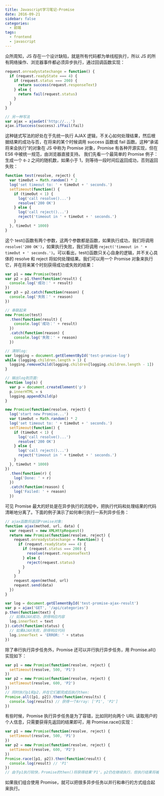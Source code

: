 ```yaml
---
title: Javascript学习笔记-Promise
date: 2016-09-21
sidebar: false
categories:
  - 前端
tags:
  - frontend
  - javascript
---
```


众所周知，JS 存在一个设计缺陷，就是所有代码都为单线程执行，所以 JS 的所有网络操作、浏览器事件都必须异步执行，通过回调函数实现：

```js
request.onreadystatechange = function() {
  if (request.readyState === 4) {
    if (request.status === 200) {
      return success(request.responseText)
    } else {
      return fail(request.status)
    }
  }
}

// 另一种写法
var ajax = ajaxGet('http://...')
ajax.ifSuccess(success).ifFail(fail)
```

这种链式写法的好处在于先统一执行 AJAX 逻辑，不关心如何处理结果，然后根据结果的成功与否，在将来的某个时候调用 success 函数或 fail 函数。这种“承诺将来会执行”的对象在 JS 中称为 Promise 对象，Promise 有各种开源实现，但在 ES6 中被统一规范，由浏览器直接支持。
我们先看一个最简单的 Promise 例子：生成一个 `0-2` 之间的随机数，如果小于 1，则等待一段时间后返回成功，否则返回失败：

```js
function test(resolve, reject) {
  var timeOut = Math.random() * 2
  log('set timeout to: ' + timeOut + ' seconds.')
  setTimeout(function() {
    if (timeOut < 1) {
      log('call resolve()...')
      resolve('200 OK')
    } else {
      log('call reject()...')
      reject('timeout in ' + timeOut + ' seconds.')
    }
  }, timeOut * 1000)
}
```

这个 test()函数有两个参数，这两个参数都是函数，如果执行成功，我们将调用 `resolve('200 OK')`，如果执行失败，我们将调用 `reject('timeout in ' + timeOut + ' seconds.')`。可以看出，test()函数只关心自身的逻辑，并不关心具体的 resolve 和 reject 将如何处理结果。我们可以用一个 Promise 对象来执行它，并在将来某个时刻获得成功或失败的结果：

```js
var p1 = new Promise(test)
var p2 = p1.then(function(result) {
  console.log('成功：' + result)
})
var p3 = p2.catch(function(reason) {
  console.log('失败：' + reason)
})

// 串联起来
new Promise(test)
  .then(function(result) {
    console.log('成功：' + result)
  })
  .catch(function(reason) {
    console.log('失败：' + reason)
  })

// 清除log:
var logging = document.getElementById('test-promise-log')
while (logging.children.length > 1) {
  logging.removeChild(logging.children[logging.children.length - 1])
}

// 输出log到页面:
function log(s) {
  var p = document.createElement('p')
  p.innerHTML = s
  logging.appendChild(p)
}

new Promise(function(resolve, reject) {
  log('start new Promise...')
  var timeOut = Math.random() * 2
  log('set timeout to: ' + timeOut + ' seconds.')
  setTimeout(function() {
    if (timeOut < 1) {
      log('call resolve()...')
      resolve('200 OK')
    } else {
      log('call reject()...')
      reject('timeout in ' + timeOut + ' seconds.')
    }
  }, timeOut * 1000)
})
  .then(function(r) {
    log('Done: ' + r)
  })
  .catch(function(reason) {
    log('Failed: ' + reason)
  })
```

可见 Promise 最大的好处是在异步执行的流程中，把执行代码和处理结果的代码清晰地分离了。下面的例子演示了如何串行执行一系列异步任务：

```js
// ajax函数将返回Promise对象:
function ajax(method, url, data) {
  var request = new XMLHttpRequest()
  return new Promise(function(resolve, reject) {
    request.onreadystatechange = function() {
      if (request.readyState === 4) {
        if (request.status === 200) {
          resolve(request.responseText)
        } else {
          reject(request.status)
        }
      }
    }
    request.open(method, url)
    request.send(data)
  })
}

var log = document.getElementById('test-promise-ajax-result')
var p = ajax('GET', '/api/categories')
p.then(function(text) {
  // 如果AJAX成功，获得响应内容
  log.innerText = text
}).catch(function(status) {
  // 如果AJAX失败，获得响应代码
  log.innerText = 'ERROR: ' + status
})
```

除了串行执行异步任务外，Promise 还可以并行执行异步任务，用 Promise.all()实现如下：

```js
var p1 = new Promise(function(resolve, reject) {
  setTimeout(resolve, 500, 'P1')
})
var p2 = new Promise(function(resolve, reject) {
  setTimeout(resolve, 600, 'P2')
})
// 同时执行p1和p2，并在它们都完成后执行then:
Promise.all([p1, p2]).then(function(results) {
  console.log(results) // 获得一个Array: ['P1', 'P2']
})
```

有些时候，Promise 执行异步任务是为了容错，比如同时向两个 URL 读取用户的个人信息，只需要获得先返回的结果即可，用 Promise.race()实现：

```js
var p1 = new Promise(function(resolve, reject) {
  setTimeout(resolve, 500, 'P1')
})
var p2 = new Promise(function(resolve, reject) {
  setTimeout(resolve, 600, 'P2')
})
Promise.race([p1, p2]).then(function(result) {
  console.log(result) // 'P1'
})
// 由于p1执行较快，Promise的then()将获得结果'P1'。p2仍在继续执行，但执行结果将被丢弃。
```

如果我们组合使用 Promise，就可以把很多异步任务以并行和串行的方式组合起来执行。
